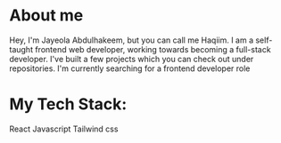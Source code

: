 <h1>About me</h1>
<div">
  Hey,
  I'm Jayeola Abdulhakeem, but you can call me Haqiim. 
  I am a self-taught frontend web developer, working towards becoming a full-stack developer.
  I've built a few projects which you can check out under repositories.
  I'm currently searching for a frontend developer role
</div>

<h1>My Tech Stack:</h1>

React
Javascript
Tailwind css
